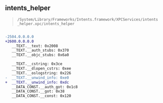 ## intents_helper

> `/System/Library/Frameworks/Intents.framework/XPCServices/intents_helper.xpc/intents_helper`

```diff

-2504.0.0.0.0
+2600.0.0.0.0
   __TEXT.__text: 0x2008
   __TEXT.__auth_stubs: 0x370
   __TEXT.__objc_stubs: 0x6a0

   __TEXT.__cstring: 0x3ce
   __TEXT.__dlopen_cstrs: 0xee
   __TEXT.__oslogstring: 0x226
-  __TEXT.__unwind_info: 0xe0
+  __TEXT.__unwind_info: 0xdc
   __DATA_CONST.__auth_got: 0x1c8
   __DATA_CONST.__got: 0x38
   __DATA_CONST.__const: 0x120

```

